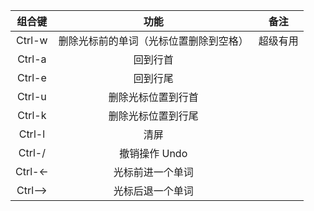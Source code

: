 |  组合键  | 功能 | 备注 |
|  :----:  | :----:  | :----: |
| Ctrl-w | 删除光标前的单词（光标位置删除到空格） | 超级有用 |
| Ctrl-a | 回到行首 |  |
| Ctrl-e | 回到行尾 |  |
| Ctrl-u | 删除光标位置到行首 |  |
| Ctrl-k | 删除光标位置到行尾 |  |
| Ctrl-l | 清屏 |  |
| Ctrl-/ | 撤销操作 Undo |  |
| Ctrl-<- | 光标前进一个单词 |  |
| Ctrl--> | 光标后退一个单词 |  |


